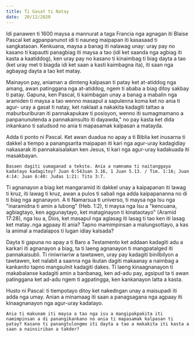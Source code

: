 ```yaml
---
title: Ti Gasat ti Natay
date:  20/12/2020
---
```


Idi panawen ti 1600 maysa a mannurat a taga Francia nga agnagan iti Blaise Pascal ket agpanpanunot idi ti nauneg maipapan iti kasasaad ti sangkataoan. Kenkuana, maysa a banag iti nalawag unay: uray pay no kasano ti kapautti panagbiag iti maysa a tao (idi ket saanda nga agbiag iti kasta a kaatiddog), ken uray pay no kasano ti kinaimbag ti biag dayta a tao (ket uray met ti biagda idi ket saan a kasti kaimbagna ita), iti saan nga agbayag dayta a tao ket matay.

Mainayon pay, aniaman a dimteng kalpasan ti patay ket at-atiddog nga amang, awan patinggana nga at-atiddog, ngem ti ababa a biag ditoy sakbay ti patay. Gapuna, ken Pascal, ti kaimbagan unay a banag a mabalin nga aramiden ti maysa a tao wenno masapul a sapulenna koma ket no ania ti agur- uray a gasat ti natay, ket naklaat a nakakita kadagiti tattao a maburburiburan iti pannakapukaw ti posisyon, wenno iti sumagmamano a panpanunutenda a pannakainsulto iti dayawda," no pay kasta ket dida inkankano ti saludsod no ania ti mapasamak kalpasan a matayda.

Adda ti ponto ni Pascal. Ket awan duadua no apay a ti Biblia ket inusarna ti dakkel a tiempo a panangsarita maipapan iti kari nga agur-uray kadagidiay nakasarak iti pannakaisalakan ken Jesus, ti kari nga agur-uray kadakuada iti masakbayan.

`Basaen dagiti sumaganad a teksto. Ania a namnama ti naitanggaya kadatayo kadagitoy? Juan 6:54Juan 3.16, 1 Juan 5.13. / Tim. 1:16; Juan 4:14: Juan 6:40: Judas 1:21: Tito 3:7.`

Ti agnanayon a biag ket mangaramid iti dakkel unay a kaipapanan iti lawag ti kruz, iti lawag ti kruz, awan a pulos ti sabali nga adda kaipapananna no di ti biag nga agnanayon. A ti Namarsua ti universo, ti maysa nga Isu nga "inaramidna ti amin a lubong" (Heb. 1:2), ti maysa nga Isu a "kencuana, agbiagtayo, ken aggunaytayo, ket mataginayon ti kinataotayo" (Aramid 17:28), nga Isu a, Dios, ket masapul nga aglasag iti lasag ti tao ken iti lasag ket matay..nga agpaay iti ania? Tapno mamimpinsan a malungsottayo, a kas la animal a madalapos ti lugan idiay kalsada?

Dayta ti gapuna no apay a ti Baro a Testamento ket addaan kadagiti adu a karkari iti agnanayon a biag, ta ti laeng agnanayon ti mangpatalged iti pannakaisubli. Ti riniwriwriw a tawtawen, uray pay kadagiti binilbilyon a tawtawen, ket nalabit a saanna nga ikutan dagiti makaanay a naimbag a kankanito tapno mangsulnit kadagiti dakes. Ti laeng kinaagnanayon ti makabalanse kadagiti amin a banbanag, ken ad-adu pay, agsipud ta ti awan patinggana ket ad-adu ngem ti agpatingga, ken kankanayon latta a kasta.

Husto ni Pascal: ti tiempotayo ditoy ket nakedngan unay a maisupadi iti adda nga umay. Anian a minamaag iti saan a panagsagana nga agpaay iti kinaagnanayon nga agur-uray kadatayo.

`Ania ti makunam iti maysa a tao nga isu a mangipakpakita iti namimpinsan a di panangikankano no ania ti mapasamak kalpasan ti patay? Kasano ti panangtulongmo iti dayta a tao a makakita iti kasta a saan a nainsiriban a takder?`